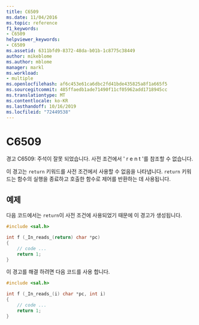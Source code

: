 ```yaml
---
title: C6509
ms.date: 11/04/2016
ms.topic: reference
f1_keywords:
- C6509
helpviewer_keywords:
- C6509
ms.assetid: 6311bfd9-8372-48da-b01b-1c8775c38449
author: mikeblome
ms.author: mblome
manager: markl
ms.workload:
- multiple
ms.openlocfilehash: af6c453e61ca6dbc2fd41bde435825a8f1a665f5
ms.sourcegitcommit: 485ffaedb1ade71490f11cf05962add1718945cc
ms.translationtype: MT
ms.contentlocale: ko-KR
ms.lasthandoff: 10/16/2019
ms.locfileid: "72449538"
---
```

# <a name="c6509"></a>C6509
경고 C6509: 주석이 잘못 되었습니다. 사전 조건에서 ' r e n t '를 참조할 수 없습니다.

 이 경고는 `return` 키워드를 사전 조건에서 사용할 수 없음을 나타냅니다. `return` 키워드는 함수의 실행을 종료하고 호출한 함수로 제어를 반환하는 데 사용됩니다.

## <a name="example"></a>예제
 다음 코드에서는 `return`이 사전 조건에 사용되었기 때문에 이 경고가 생성됩니다.

```cpp
#include <sal.h>

int f (_In_reads_(return) char *pc)
{
    // code ...
    return 1;
}
```

 이 경고를 해결 하려면 다음 코드를 사용 합니다.

```cpp
#include <sal.h>

int f (_In_reads_(i) char *pc, int i)
{
    // code ...
    return 1;
}
```
